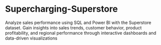 # Supercharging-Superstore

Analyze sales performance using SQL and Power BI with the Superstore dataset. Gain insights into sales trends, customer behavior, product profitability, and regional performance through interactive dashboards and data-driven visualizations
